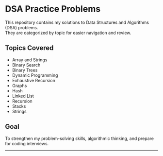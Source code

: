 # DSA Practice Problems

This repository contains my solutions to Data Structures and Algorithms (DSA) problems.  
They are categorized by topic for easier navigation and review.

## Topics Covered

- Array and Strings
- Binary Search
- Binary Trees
- Dynamic Programming
- Exhaustive Recursion
- Graphs
- Hash
- Linked List
- Recursion
- Stacks
- Strings

## Goal

To strengthen my problem-solving skills, algorithmic thinking, and prepare for coding interviews.

---
